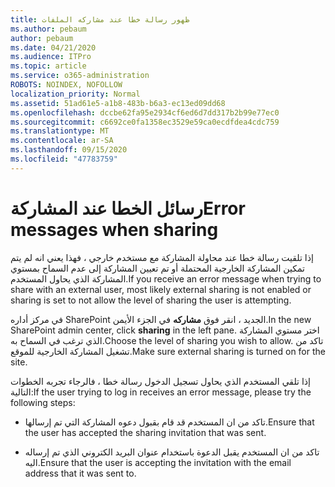 ```yaml
---
title: ظهور رسالة خطا عند مشاركه الملفات
ms.author: pebaum
author: pebaum
ms.date: 04/21/2020
ms.audience: ITPro
ms.topic: article
ms.service: o365-administration
ROBOTS: NOINDEX, NOFOLLOW
localization_priority: Normal
ms.assetid: 51ad61e5-a1b8-483b-b6a3-ec13ed09dd68
ms.openlocfilehash: dccbe62fa95e2934cf6ed6d7dd317b2b99e77ec0
ms.sourcegitcommit: c6692ce0fa1358ec3529e59ca0ecdfdea4cdc759
ms.translationtype: MT
ms.contentlocale: ar-SA
ms.lasthandoff: 09/15/2020
ms.locfileid: "47783759"
---
```

# <a name="error-messages-when-sharing"></a><span data-ttu-id="8d976-102">رسائل الخطا عند المشاركة</span><span class="sxs-lookup"><span data-stu-id="8d976-102">Error messages when sharing</span></span>

<span data-ttu-id="8d976-103">إذا تلقيت رسالة خطا عند محاولة المشاركة مع مستخدم خارجي ، فهذا يعني انه لم يتم تمكين المشاركة الخارجية المحتملة أو تم تعيين المشاركة إلى عدم السماح بمستوي المشاركة الذي يحاول المستخدم.</span><span class="sxs-lookup"><span data-stu-id="8d976-103">If you receive an error message when trying to share with an external user, most likely external sharing is not enabled or sharing is set to not allow the level of sharing the user is attempting.</span></span>
  
<span data-ttu-id="8d976-104">في مركز أداره SharePoint الجديد ، انقر فوق **مشاركه** في الجزء الأيمن.</span><span class="sxs-lookup"><span data-stu-id="8d976-104">In the  new SharePoint admin center, click **sharing** in the left pane.</span></span> <span data-ttu-id="8d976-105">اختر مستوي المشاركة الذي ترغب في السماح به.</span><span class="sxs-lookup"><span data-stu-id="8d976-105">Choose the level of sharing you wish to allow.</span></span> <span data-ttu-id="8d976-106">تاكد من تشغيل المشاركة الخارجية للموقع.</span><span class="sxs-lookup"><span data-stu-id="8d976-106">Make sure external sharing is turned on for the site.</span></span> 
  
<span data-ttu-id="8d976-107">إذا تلقي المستخدم الذي يحاول تسجيل الدخول رسالة خطا ، فالرجاء تجربه الخطوات التالية:</span><span class="sxs-lookup"><span data-stu-id="8d976-107">If the user trying to log in receives an error message, please try the following steps:</span></span>
  
- <span data-ttu-id="8d976-108">تاكد من ان المستخدم قد قام بقبول دعوه المشاركة التي تم إرسالها.</span><span class="sxs-lookup"><span data-stu-id="8d976-108">Ensure that the user has accepted the sharing invitation that was sent.</span></span>
    
- <span data-ttu-id="8d976-109">تاكد من ان المستخدم يقبل الدعوة باستخدام عنوان البريد الكتروني الذي تم إرساله اليه.</span><span class="sxs-lookup"><span data-stu-id="8d976-109">Ensure that the user is accepting the invitation with the email address that it was sent to.</span></span>
    


